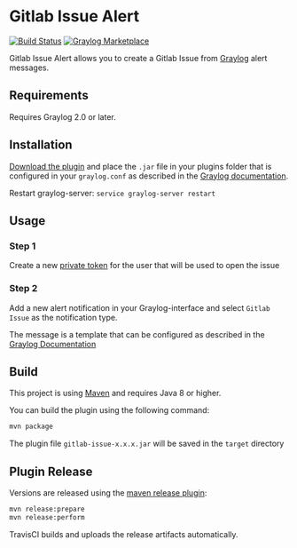 # Gitlab Issue Alert

[![Build Status](https://travis-ci.org/elijahb/graylog-gitlab-alert.svg?branch=master)](https://travis-ci.org/elijahb/graylog-gitlab-alert)
[![Graylog Marketplace](https://img.shields.io/badge/Graylog-Marketplace-blue.svg)](https://marketplace.graylog.org/addons/8a67cfdf-8c1c-4d17-87bf-db38e79015f1)

Gitlab Issue Alert allows you to create a Gitlab Issue from [Graylog](https://www.graylog.org) alert messages.

## Requirements

Requires Graylog 2.0 or later.

## Installation

[Download the plugin](https://github.com/elijahb/graylog-gitlab-alert/releases/latest)
and place the `.jar` file in your plugins folder that is configured in your `graylog.conf`
as described in the [Graylog documentation](http://docs.graylog.org/en/latest/pages/plugins.html#installing-and-loading-plugins).

Restart graylog-server: `service graylog-server restart`

## Usage

### Step 1

Create a new [private token](https://docs.gitlab.com/ee/user/profile/personal_access_tokens.html#creating-a-personal-access-token) for the user that will be used to open the issue

### Step 2

Add a new alert notification in your Graylog-interface and select `Gitlab Issue` as the notification type.

The message is a template that can be configured as described in the [Graylog Documentation](http://docs.graylog.org/en/latest/pages/streams/alerts.html#email-alert-notification)


## Build

This project is using [Maven](https://maven.apache.org) and requires Java 8 or higher.

You can build the plugin using the following command:

```bash
mvn package
```

The plugin file `gitlab-issue-x.x.x.jar` will be saved in the `target` directory

## Plugin Release

Versions are released using the [maven release plugin](https://maven.apache.org/maven-release/maven-release-plugin/):

```bash
mvn release:prepare
mvn release:perform
```

TravisCI builds and uploads the release artifacts automatically.

